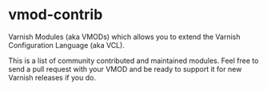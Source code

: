 # vmod-contrib
Varnish Modules (aka VMODs) which allows you to extend the Varnish Configuration Language (aka VCL).

This is a list of community contributed and maintained modules. Feel free to send a pull request with your VMOD and be ready to support it for new Varnish releases if you do.
